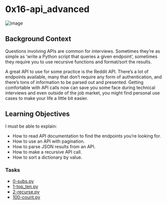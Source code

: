 # 0x16-api_advanced
![image](https://github.com/Z-Sitawi/alx-system_engineering-devops/assets/125461010/bdd083d3-8eb1-44d8-a1d3-67e0935fe796)

<h2>Background Context</h2>
Questions involving APIs are common for interviews. Sometimes they’re as simple as ‘write a Python script that queries a given endpoint’, sometimes they require you to use recursive functions and format/sort the results.

A great API to use for some practice is the Reddit API. There’s a lot of endpoints available, many that don’t require any form of authentication, and there’s tons of information to be parsed out and presented. Getting comfortable with API calls now can save you some face during technical interviews and even outside of the job market, you might find personal use cases to make your life a little bit easier.

<h2>Learning Objectives</h2>
I must be able to explain:
<ul>
  <li>How to read API documentation to find the endpoints you’re looking for.</li>
  <li>How to use an API with pagination.</li>
  <li>How to parse JSON results from an API.</li>
  <li>How to make a recursive API call.</li>
  <li>How to sort a dictionary by value.</li>
</ul>

<h3>Tasks</h3>
<ul type="square">
  <li><a href="https://github.com/Z-sitawi/alx-system_engineering-devops/blob/master/0x16-api_advanced/0-subs.py">0-subs.py</a></li>
  <li><a href="https://github.com/Z-sitawi/alx-system_engineering-devops/blob/master/0x16-api_advanced/1-top_ten.py">1-top_ten.py</a></li>
  <li><a href="https://github.com/Z-sitawi/alx-system_engineering-devops/blob/master/0x16-api_advanced/2-recurse.py">2-recurse.py</a></li>
  <li><a href="https://github.com/Z-sitawi/alx-system_engineering-devops/blob/master/0x16-api_advanced/100-count.py">100-count.py</a></li>
</ul>
